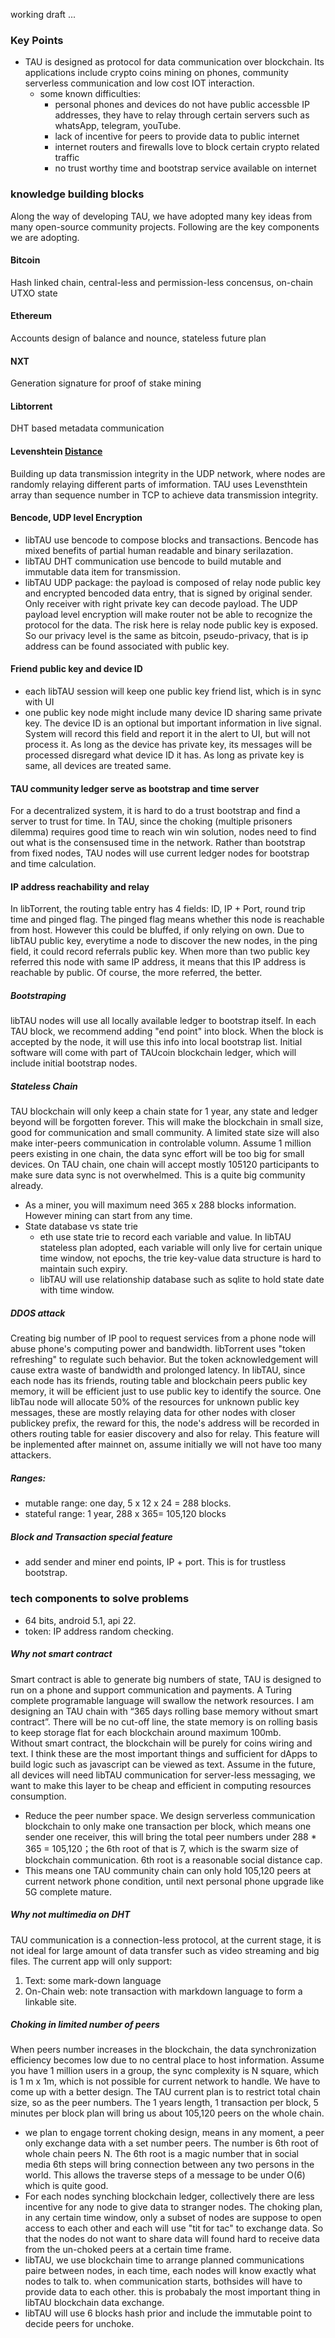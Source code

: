 working draft ...
### Key Points
* TAU is designed as protocol for data communication over blockchain. Its applications include crypto coins mining on phones, community serverless communication and low cost IOT interaction. 
  * some known difficulties: 
    * personal phones and devices do not have public accessble IP addresses, they have to relay through certain servers such as whatsApp, telegram, youTube. 
    * lack of incentive for peers to provide data to public internet
    * internet routers and firewalls love to block certain crypto related traffic
    * no trust worthy time and bootstrap service available on internet
### knowledge building blocks
Along the way of developing TAU, we have adopted many key ideas from many open-source community projects. Following are the key components we are adopting. 
#### Bitcoin
Hash linked chain, central-less and permission-less concensus, on-chain UTXO state
#### Ethereum
Accounts design of balance and nounce, stateless future plan
#### NXT
Generation signature for proof of stake mining
#### Libtorrent
DHT based metadata communication
#### Levenshtein [Distance](https://en.wikipedia.org/wiki/Levenshtein_distance)
Building up data transmission integrity in the UDP network, where nodes are randomly relaying different parts of imformation. 
TAU uses Levensthtein array than sequence number in TCP to achieve data transmission integrity. 
#### Bencode, UDP level Encryption
* libTAU use bencode to compose blocks and transactions. Bencode has mixed benefits of partial human readable and binary serilazation. 
* libTAU DHT communication use bencode to build mutable and immutable data item for transmission.
* libTAU UDP package: the payload is composed of relay node public key and encrypted bencoded data entry, that is signed by original sender. Only receiver with right private key can decode payload. The UDP payload level encryption will make router not be able to recognize the protocol for the data. The risk here is relay node public key is exposed. So our privacy level is the same as bitcoin, pseudo-privacy, that is ip address can be found associated with public key.  
#### Friend public key and device ID
* each libTAU session will keep one public key friend list, which is in sync with UI
* one public key node might include many device ID sharing same private key. The device ID is an optional but important information in live signal. System will record this field and report it in the alert to UI, but will not process it. As long as the device has private key, its messages will be processed disregard what device ID it has. As long as private key is same, all devices are treated same. 
#### TAU community ledger serve as bootstrap and time server
For a decentralized system, it is hard to do a trust bootstrap and find a server to trust for time. In TAU, since the choking (multiple prisoners dilemma) requires good time to reach win win solution, nodes need to find out what is the consensused time in the network. 
Rather than bootstrap from fixed nodes, TAU nodes will use current ledger nodes for bootstrap and time calculation. 
#### IP address reachability and relay
In libTorrent, the routing table entry has 4 fields: ID, IP + Port, round trip time and pinged flag. The pinged flag means whether this node is reachable from host. However this could be bluffed, if only relying on own. Due to libTAU public key, everytime a node to discover the new nodes, in the ping field, it could record referrals public key. When more than two public key referred this node with same IP address, it means that this IP address is reachable by public. Of course, the more referred, the better. <br>
##### Bootstraping
libTAU nodes will use all locally available ledger to bootstrap itself. In each TAU block, we recommend adding "end point" into block. When the block is accepted by the node, it will use this info into local bootstrap list. Initial software will come with part of TAUcoin blockchain ledger, which will include initial bootstrap nodes. 

##### Stateless Chain
TAU blockchain will only keep a chain state for 1 year, any state and ledger beyond will be forgotten forever. This will make the blockchain in small size, good for communication and small community. A limited state size will also make inter-peers communication in controlable volumn. Assume 1 million peers existing in one chain, the data sync effort will be too big for small devices. On TAU chain, one chain will accept mostly 105120 participants to make sure data sync is not overwhelmed. This is a quite big community already.
* As a miner, you will maximum need 365 x 288 blocks information. However mining can start from any time.
* State database vs state trie
  * eth use state trie to record each variable and value. In libTAU stateless plan adopted, each variable will only live for certain unique time window, not epochs, the trie key-value data structure is hard to maintain such expiry. 
  * libTAU will use relationship database such as sqlite to hold state date with time window.  
##### DDOS attack
Creating big number of IP pool to request services from a phone node will abuse phone's computing power and bandwidth. libTorrent uses "token refreshing" to regulate such behavior. But the token acknowledgement will cause extra waste of bandwidth and prolonged latency. 
In libTAU, since each node has its friends, routing table and blockchain peers public key memory, it will be efficient just to use public key to identify the source. One libTau node will allocate 50% of the resources for unknown public key messages, these are mostly relaying data for other nodes with closer publickey prefix, the reward for this, the node's address will be recorded in others routing table for easier discovery and also for relay. 
This feature will be inplemented after mainnet on, assume initially we will not have too many attackers. 
##### Ranges: 
* mutable range: one day, 5 x 12 x 24 = 288 blocks. 
* stateful range: 1 year, 288 x 365= 105,120 blocks
##### Block and Transaction special feature
 * add sender and miner end points, IP + port. This is for trustless bootstrap.
### tech components to solve problems
* 64 bits, android 5.1, api 22.
* token: IP address random checking. 

##### Why not smart contract
Smart contract is able to generate big numbers of state, TAU is designed to run on a phone and support communication and payments. A Turing complete programable language will swallow the network resources. I am designing an TAU chain with “365 days rolling base memory without smart contract”. There will be no cut-off line, the state memory is on rolling basis to keep storage flat for each blockchain around maximum 100mb.  
Without smart contract, the blockchain will be purely for coins wiring and text. I think these are the most important things and sufficient for dApps to build logic such as javascript can be viewed as text. Assume in the future, all devices will need libTAU communication for server-less messaging, we want to make this layer to be cheap and efficient in computing resources consumption.
* Reduce the peer number space. We design serverless communication blockchain to only make one transaction per block, which means one sender one receiver, this will bring the total peer numbers under 288 * 365 = 105,120；the 6th root of that is 7, which is the swarm size of blockchain communication. 6th root is a reasonable social distance cap. 
* This means one TAU community chain can only hold 105,120 peers at current network phone condition, until next personal phone upgrade like 5G complete mature. 

##### Why not multimedia on DHT
TAU communication is a connection-less protocol, at the current stage, it is not ideal for large amount of data transfer such as video streaming and big files. 
The current app will only support: 
1. Text: some mark-down language
2. On-Chain web: note transaction with markdown language to form a linkable site. 

##### Choking in limited number of peers
When peers number increases in the blockchain, the data synchronization efficiency becomes low due to no central place to host information. Assume you have 1 million users in a group, the sync complexity is N square, which is 1 m x 1m, which is not possible for current network to handle. We have to come up with a better design. The TAU current plan is to restrict total chain size, so as the peer numbers. The 1 years length, 1 transaction per block, 5 minutes per block plan will bring us about 105,120 peers on the whole chain. 
* we plan to engage torrent choking design, means in any moment, a peer only exchange data with a set number peers. The number is 6th root of whole chain peers N. The 6th root is a magic number that in social media 6th steps will bring connection between any two persons in the world. This allows the traverse steps of a message to be under O(6) which is quite good.
* For each nodes synching blockchain ledger, collectively there are less incentive for any node to give data to stranger nodes. The choking plan, in any certain time window, only a subset of nodes are suppose to open access to each other and each will use "tit for tac" to exchange data. So that the nodes do not want to share data will found hard to receive data from the un-choked peers at a certain time frame. 
* libTAU, we use blockchain time to arrange planned communications paire between nodes, in each time, each nodes will know exactly what nodes to talk to. when communication starts, bothsides will have to provide data to each other. this is probabaly the most important thing in libTAU blockchain data exchange. 
* libTAU will use 6 blocks hash prior and include the immutable point to decide peers for unchoke. 

